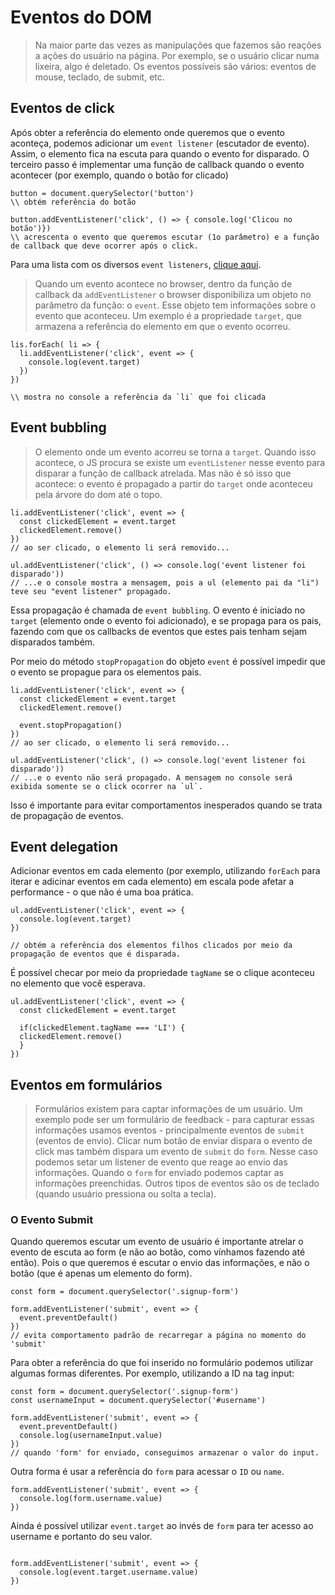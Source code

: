 # Eventos  do DOM

> Na maior parte das vezes as manipulações que fazemos são reações a ações do usuário na página. Por exemplo, se o usuário clicar numa lixeira, algo é deletado. Os eventos possíveis são vários: eventos de mouse, teclado, de submit, etc. 

## Eventos de click

Após obter a referência do elemento onde queremos que o evento aconteça, podemos adicionar um `event listener` (escutador de evento). Assim, o elemento fica na escuta para quando o evento for disparado. O terceiro passo é implementar uma função de callback quando o evento acontecer (por exemplo, quando o botão for clicado)

```
button = document.querySelector('button')
\\ obtém referência do botão

button.addEventListener('click', () => { console.log('Clicou no botão')})
\\ acrescenta o evento que queremos escutar (1o parâmetro) e a função de callback que deve ocorrer após o click.
```

Para uma lista com os diversos `event listeners`, [clique aqui](https://developer.mozilla.org/en-US/docs/Web/Events).


> Quando um evento acontece no browser, dentro da função de callback da `addEventListener` o browser disponibiliza um objeto no parâmetro da função: o `event`. Esse objeto tem informações sobre o evento que aconteceu.  Um exemplo é a propriedade `target`, que armazena a referência do elemento em que o evento ocorreu.

```
lis.forEach( li => {
  li.addEventListener('click', event => {
    console.log(event.target)
  })
})

\\ mostra no console a referência da `li` que foi clicada
```

## Event bubbling

> O elemento onde um evento acorreu se torna a `target`. Quando isso acontece, o JS procura se existe um `eventListener` nesse evento para disparar a função de callback atrelada. Mas não é só isso que acontece: o evento é propagado a partir do `target` onde aconteceu pela árvore do dom até o topo.

```
li.addEventListener('click', event => {
  const clickedElement = event.target
  clickedElement.remove()
})
// ao ser clicado, o elemento li será removido...

ul.addEventListener('click', () => console.log('event listener foi disparado'))
// ...e o console mostra a mensagem, pois a ul (elemento pai da "li") teve seu "event listener" propagado.

```

Essa propagação é chamada de `event bubbling`. O evento é iniciado no `target` (elemento onde o evento foi adicionado), e se propaga para os pais, fazendo com que os callbacks de eventos que estes pais tenham sejam disparados também.

Por meio do método `stopPropagation` do objeto `event` é possível impedir que o evento se propague para os elementos pais.
```
li.addEventListener('click', event => {
  const clickedElement = event.target
  clickedElement.remove()

  event.stopPropagation()
})
// ao ser clicado, o elemento li será removido...

ul.addEventListener('click', () => console.log('event listener foi disparado'))
// ...e o evento não será propagado. A mensagem no console será exibida somente se o click ocorrer na `ul`.
```

Isso é importante para evitar comportamentos inesperados quando se trata de propagação de eventos.


## Event delegation

Adicionar eventos em cada elemento (por exemplo, utilizando `forEach` para iterar e adicinar eventos em cada elemento) em escala pode afetar a performance - o que não é uma boa prática.

```
ul.addEventListener('click', event => {
  console.log(event.target)
})

// obtém a referência dos elementos filhos clicados por meio da propagação de eventos que é disparada.
```


É possível checar por meio da propriedade `tagName` se o clique aconteceu no elemento que você esperava.
```
ul.addEventListener('click', event => {
  const clickedElement = event.target

  if(clickedElement.tagName === 'LI') {
  clickedElement.remove() 
  }
})
```

## Eventos em formulários

> Formulários existem para captar informações de um usuário. Um exemplo pode ser um formulário de feedback - para capturar essas informações usamos eventos - principalmente eventos de `submit` (eventos de envio). Clicar num botão de enviar dispara o evento de click mas também dispara um evento de `submit` do `form`. Nesse caso podemos setar um listener de evento que reage ao envio das informações. Quando o `form` for enviado podemos captar as informações preenchidas. Outros tipos de eventos são os de teclado (quando usuário pressiona ou solta a tecla).

### O Evento Submit

Quando queremos escutar um evento de usuário é importante atrelar o evento de escuta ao form (e não ao botão, como vínhamos fazendo até então). Pois o que queremos é escutar o envio das informações, e não o botão (que é apenas um elemento do form). 
```
const form = document.querySelector('.signup-form')

form.addEventListener('submit', event => {
  event.preventDefault()
})
// evita comportamento padrão de recarregar a página no momento do 'submit'
```

Para obter a referência do que foi inserido no formulário podemos utilizar algumas formas diferentes. Por exemplo, utilizando a ID na tag input:
``` 
const form = document.querySelector('.signup-form')
const usernameInput = document.querySelector('#username')

form.addEventListener('submit', event => {
  event.preventDefault()
  console.log(usernameInput.value)
})
// quando 'form' for enviado, conseguimos armazenar o valor do input.
```

Outra forma é usar a referência do `form` para acessar o `ID` ou `name`.
```
form.addEventListener('submit', event => {
  console.log(form.username.value)
})
```

Ainda é possível utilizar `event.target` ao invés de `form` para ter acesso ao username e portanto do seu valor.
```

form.addEventListener('submit', event => {
  console.log(event.target.username.value)
})
```